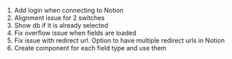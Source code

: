 1. Add login when connecting to Notion
2. Alignment issue for 2 switches
3. Show db if it is already selected
4. Fix overflow issue when fields are loaded
5. Fix issue with redirect url. Option to have multiple redirect urls in Notion
6. Create component for each field type and use them